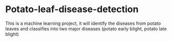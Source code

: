 # Potato-leaf-disease-detection
This is  a machine learning project, it will identify the diseases from potato leaves and classifies into two major diseases (potato early blight, potato late blight)
